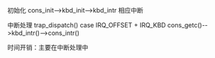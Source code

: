 
初始化
cons_init-->kbd_init-->kbd_intr
相应中断

中断处理
trap_dispatch()
case IRQ_OFFSET + IRQ_KBD
cons_getc()-->kbd_intr()-->cons_intr()

时间开销：主要在中断处理中
